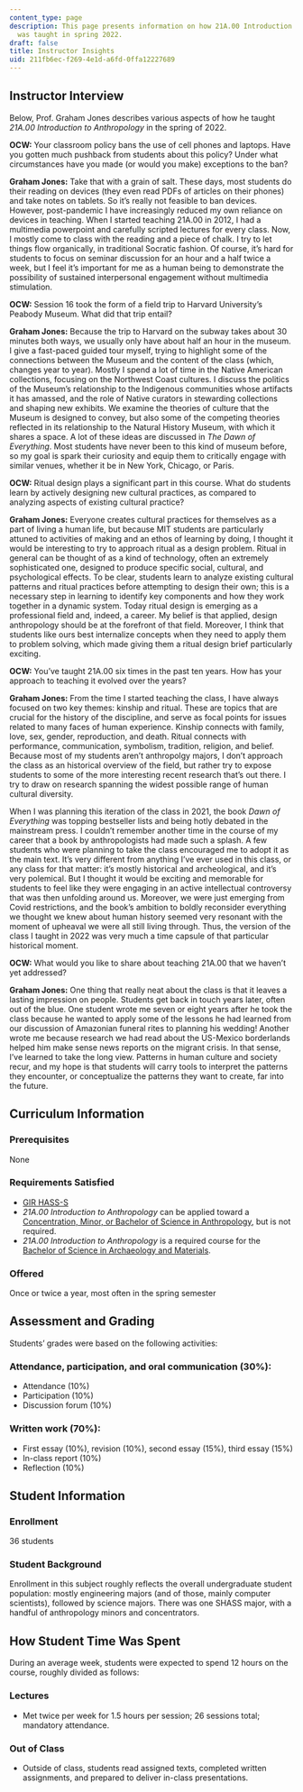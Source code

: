 ```yaml
---
content_type: page
description: This page presents information on how 21A.00 Introduction to Anthropology
  was taught in spring 2022.
draft: false
title: Instructor Insights
uid: 211fb6ec-f269-4e1d-a6fd-0ffa12227689
---
```

## Instructor Interview

Below, Prof. Graham Jones describes various aspects of how he taught *21A.00 Introduction to Anthropology* in the spring of 2022.

**OCW:** Your classroom policy bans the use of cell phones and laptops. Have you gotten much pushback from students about this policy? Under what circumstances have you made (or would you make) exceptions to the ban?

**Graham Jones:** Take that with a grain of salt. These days, most students do their reading on devices (they even read PDFs of articles on their phones) and take notes on tablets. So it’s really not feasible to ban devices. However, post-pandemic I have increasingly reduced my own reliance on devices in teaching. When I started teaching 21A.00 in 2012, I had a multimedia powerpoint and carefully scripted lectures for every class. Now, I mostly come to class with the reading and a piece of chalk. I try to let things flow organically, in traditional Socratic fashion. Of course, it’s hard for students to focus on seminar discussion for an hour and a half twice a week, but I feel it’s important for me as a human being to demonstrate the possibility of sustained interpersonal engagement without multimedia stimulation.

**OCW:** Session 16 took the form of a field trip to Harvard University’s Peabody Museum. What did that trip entail?

**Graham Jones:** Because the trip to Harvard on the subway takes about 30 minutes both ways, we usually only have about half an hour in the museum. I give a fast-paced guided tour myself, trying to highlight some of the connections between the Museum and the content of the class (which, changes year to year). Mostly I spend a lot of time in the Native American collections, focusing on the Northwest Coast cultures. I discuss the politics of the Museum’s relationship to the Indigenous communities whose artifacts it has amassed, and the role of Native curators in stewarding collections and shaping new exhibits. We examine the theories of culture that the Museum is designed to convey, but also some of the competing theories reflected in its relationship to the Natural History Museum, with which it shares a space. A lot of these ideas are discussed in *The Dawn of Everything*. Most students have never been to this kind of museum before, so my goal is spark their curiosity and equip them to critically engage with similar venues, whether it be in New York, Chicago, or Paris.

**OCW:** Ritual design plays a significant part in this course. What do students learn by actively designing new cultural practices, as compared to analyzing aspects of existing cultural practice?

**Graham Jones:** Everyone creates cultural practices for themselves as a part of living a human life, but because MIT students are particularly attuned to activities of making and an ethos of learning by doing, I thought it would be interesting to try to approach ritual as a design problem. Ritual in general can be thought of as a kind of technology, often an extremely sophisticated one, designed to produce specific social, cultural, and psychological effects. To be clear, students learn to analyze existing cultural patterns and ritual practices before attempting to design their own; this is a necessary step in learning to identify key components and how they work together in a dynamic system. Today ritual design is emerging as a professional field and, indeed, a career. My belief is that applied, design anthropology should be at the forefront of that field. Moreover, I think that students like ours best internalize concepts when they need to apply them to problem solving, which made giving them a ritual design brief particularly exciting.

**OCW:** You’ve taught 21A.00 six times in the past ten years. How has your approach to teaching it evolved over the years?

**Graham Jones:** From the time I started teaching the class, I have always focused on two key themes: kinship and ritual. These are topics that are crucial for the history of the discipline, and serve as focal points for issues related to many faces of human experience. Kinship connects with family, love, sex, gender, reproduction, and death. Ritual connects with performance, communication, symbolism, tradition, religion, and belief. Because most of my students aren’t anthropolgy majors, I don’t approach the class as an historical overview of the field, but rather try to expose students to some of the more interesting recent research that’s out there. I try to draw on research spanning the widest possible range of human cultural diversity.

When I was planning this iteration of the class in 2021, the book *Dawn of Everything* was topping bestseller lists and being hotly debated in the mainstream press. I couldn’t remember another time in the course of my career that a book by anthropologists had made such a splash. A few students who were planning to take the class encouraged me to adopt it as the main text. It’s very different from anything I’ve ever used in this class, or any class for that matter: it’s mostly historical and archeological, and it’s very polemical. But I thought it would be exciting and memorable for students to feel like they were engaging in an active intellectual controversy that was then unfolding around us. Moreover, we were just emerging from Covid restrictions, and the book’s ambition to boldly reconsider everything we thought we knew about human history seemed very resonant with the moment of upheaval we were all still living through. Thus, the version of the class I taught in 2022 was very much a time capsule of that particular historical moment.

**OCW:** What would you like to share about teaching 21A.00 that we haven’t yet addressed?

**Graham Jones:** One thing that really neat about the class is that it leaves a lasting impression on people. Students get back in touch years later, often out of the blue. One student wrote me seven or eight years after he took the class because he wanted to apply some of the lessons he had learned from our discussion of Amazonian funeral rites to planning his wedding! Another wrote me because research we had read about the US-Mexico borderlands helped him make sense news reports on the migrant crisis. In that sense, I’ve learned to take the long view. Patterns in human culture and society recur, and my hope is that students will carry tools to interpret the patterns they encounter, or conceptualize the patterns they want to create, far into the future.

## Curriculum Information

### Prerequisites

None

### Requirements Satisfied

- [GIR HASS-S](https://firstyear.mit.edu/academics-exploration/general-institute-requirements-girs/humanities-arts-and-social-sciences-hass-requirement/)
- *21A.00 Introduction to Anthropology* can be applied toward a [Concentration, Minor, or Bachelor of Science in Anthropology](https://anthropology.mit.edu/undergraduate/requirements), but is not required.
- *21A.00 Introduction to Anthropology* is a required course for the [Bachelor of Science in Archaeology and Materials](https://dmse.mit.edu/undergraduate/programs/3c).

### Offered

Once or twice a year, most often in the spring semester

## Assessment and Grading

Students’ grades were based on the following activities:

### Attendance, participation, and oral communication (30%):

- Attendance (10%)
- Participation (10%)
- Discussion forum (10%)

### Written work (70%):

- First essay (10%), revision (10%), second essay (15%), third essay (15%)
- In-class report (10%)
- Reflection (10%)

## Student Information

### Enrollment

36 students

### Student Background

Enrollment in this subject roughly reflects the overall undergraduate student population: mostly engineering majors (and of those, mainly computer scientists), followed by science majors. There was one SHASS major, with a handful of anthropology minors and concentrators.

## How Student Time Was Spent

During an average week, students were expected to spend 12 hours on the course, roughly divided as follows:

### Lectures

- Met twice per week for 1.5 hours per session; 26 sessions total; mandatory attendance.

### Out of Class

- Outside of class, students read assigned texts, completed written assignments, and prepared to deliver in-class presentations.